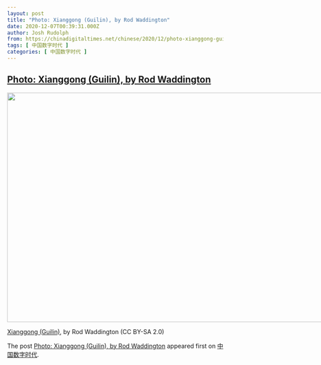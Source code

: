 ```yaml
---
layout: post
title: "Photo: Xianggong (Guilin), by Rod Waddington"
date: 2020-12-07T00:39:31.000Z
author: Josh Rudolph
from: https://chinadigitaltimes.net/chinese/2020/12/photo-xianggong-guilin-by-rod-waddington/
tags: [ 中国数字时代 ]
categories: [ 中国数字时代 ]
---
```

<!--1607301571000-->
[Photo: Xianggong (Guilin), by Rod Waddington](https://chinadigitaltimes.net/chinese/2020/12/photo-xianggong-guilin-by-rod-waddington/)
------

<div>
<div id="attachment_660225" style="width: 809px" class="wp-caption alignleft"><img aria-describedby="caption-attachment-660225" loading="lazy" class="size-full wp-image-660225" src="https://chinadigitaltimes.net/chinese/wp-content/blogs.dir/4/files/2020/12/50684429101_44a57880e8_c.jpg" alt="" width="799" height="534" srcset="https://chinadigitaltimes.net/chinese/files/2020/12/50684429101_44a57880e8_c.jpg 799w, https://chinadigitaltimes.net/chinese/files/2020/12/50684429101_44a57880e8_c-300x201.jpg 300w, https://chinadigitaltimes.net/chinese/files/2020/12/50684429101_44a57880e8_c-768x513.jpg 768w" sizes="(max-width: 799px) 100vw, 799px" /><p id="caption-attachment-660225" class="wp-caption-text"><a href="https://www.flickr.com/photos/rod_waddington/50684429101/in/photolist-2kdNWXg-2kdNMQZ-2kdM9fm-2kdLFqD-2kdJCJL-2kdJR9b-2kdGfg3-2kdGf5M-2kdGeVU-2kdGeKZ-2kdCkeQ-2kdCk8h-2kdCk2A-2kdGeir-2kdGAoo-2kdGdYU-2kdGA4R-2kdGzXP-2kdEaLv-2kdzvks-2kdzbiE-2kdCXAf-2kdDfSW-2kdCTDs-2kdDfKG-2kdyYqB-2kdzjwH-2kdzioa-2kdzghr-2kduYKs-2kduX2T-2kdzcEB-2kdy3xp-2kdyomZ-2kdu6Ad-2kdxZq2-2kdynp3-2kdu5z5-2kdu5gK-2kdu4R1-2kdu4vw-2kdykDu-2kdtpW1-2kdsZAN-2kdsCxR-2kdsCM4-2kdsewq-2kdqZnW-2kdpRZh-2kdkaig">Xianggong (Guilin)</a>, by Rod Waddington <span class="cc-license-identifier">(CC BY-SA 2.0)</span></p></div><p>The post <a rel="nofollow" href="https://chinadigitaltimes.net/chinese/2020/12/photo-xianggong-guilin-by-rod-waddington/">Photo: Xianggong (Guilin), by Rod Waddington</a> appeared first on <a rel="nofollow" href="https://chinadigitaltimes.net/chinese">中国数字时代</a>.</p>
</div>
